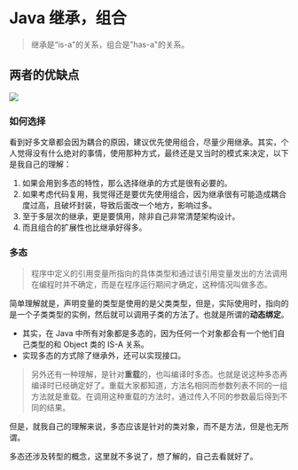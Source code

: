 # Java 继承，组合

> 继承是“is-a"的关系，组合是”has-a"的关系。

## 两者的优缺点

![](https://ws2.sinaimg.cn/large/006tNbRwly1fwsrmoqic2j317c0icwim.jpg)

### 如何选择
看到好多文章都会因为耦合的原因，建议优先使用组合，尽量少用继承。其实，个人觉得没有什么绝对的事情，使用那种方式，最终还是又当时的模式来决定，以下是我自己的理解：
1. 如果会用到多态的特性，那么选择继承的方式是很有必要的。
2. 如果考虑代码复用，我觉得还是要优先使用组合，因为继承很有可能造成耦合度过高，且破坏封装，导致后面改一个地方，影响过多。
3. 至于多层次的继承，更是要慎用，除非自己非常清楚架构设计。
4. 而且组合的扩展性也比继承好得多。

### 多态
> 程序中定义的引用变量所指向的具体类型和通过该引用变量发出的方法调用在编程时并不确定，而是在程序运行期间才确定，这种情况叫做多态。

简单理解就是，声明变量的类型是使用的是父类类型，但是，实际使用时，指向的是一个子类类型的实例，然后就可以调用子类的方法了。也就是所谓的**动态绑定**。

* 其实，在 Java 中所有对象都是多态的，因为任何一个对象都会有一个他们自己类型的和 Object 类的 IS-A 关系。
* 实现多态的方式除了继承外，还可以实现接口。

> 另外还有一种理解，是针对**重载**的，也叫编译时多态。也就是说这种多态再编译时已经确定好了。重载大家都知道，方法名相同而参数列表不同的一组方法就是重载。在调用这种重载的方法时，通过传入不同的参数最后得到不同的结果。

但是，就我自己的理解来说，多态应该是针对的类对象，而不是方法，但是也无所谓。

多态还涉及转型的概念，这里就不多说了，想了解的，自己去看就好了。